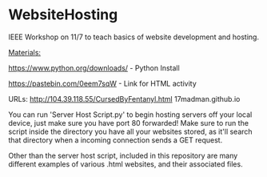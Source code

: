 # WebsiteHosting

IEEE Workshop on 11/7 to teach basics of website development and hosting.

<ins>Materials:</ins>

https://www.python.org/downloads/ - Python Install

https://pastebin.com/0eem7sqW - Link for HTML activity

URLs:
http://104.39.118.55/CursedByFentanyl.html
17madman.github.io

You can run 'Server Host Script.py' to begin hosting servers off your local device, just make sure you have port 80 forwarded! Make sure to run the script inside the directory you have all your websites stored, as it'll search that directory when a incoming connection sends a GET request.

Other than the server host script, included in this repository are many different examples of various .html websites, and their associated files.
